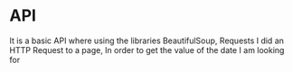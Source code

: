 # API 

It is a basic API where using the libraries BeautifulSoup, Requests I did an HTTP Request to a page,
In order to get the value of the date I am looking for


